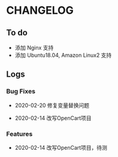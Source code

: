 # CHANGELOG

## To do

* 添加 Nginx 支持
* 添加 Ubuntu18.04, Amazon Linux2 支持

## Logs

### Bug Fixes
* 2020-02-20  修复变量替换问题

* 2020-02-14  改写OpenCart项目

### Features

* 2020-02-14  改写OpenCart项目，待测